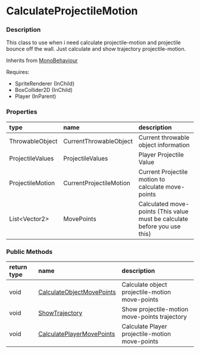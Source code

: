# CalculateProjectileMotion

### Description

This class to use when i need calculate projectile-motion and projectile bounce off the wall. Just calculate and show trajectory projectile-motion.

Inherits from [MonoBehaviour](https://docs.unity3d.com/ScriptReference/MonoBehaviour.html)

Requires:

* SpriteRenderer \(InChild\)
* BoxCollider2D \(InChild\)
* Player \(InParent\)

### Properties

| type | name | description |
| :--- | :--- | :--- |
| ThrowableObject | CurrentThrowableObject | Current throwable object information |
| ProjectileValues | ProjectileValues | Player Projectile Value |
| ProjectileMotion | CurrentProjectileMotion | Current Projectile motion to calculate move-points |
| List&lt;Vector2&gt; | MovePoints | Calculated move-points \(This value must be calculate before you use this\) |

### Public Methods

| return type | name | description |
| :--- | :--- | :--- |
| void | [CalculateObjectMovePoints](calculateobjectmovepoints.md) | Calculate object projectile-motion move-points |
| void | [ShowTrajectory](showtrajectory.md) | Show projectile-motion move-points trajectory |
| void | [CalculatePlayerMovePoints](calculateplayermovepoints.md) | Calculate Player projectile-motion move-points |



